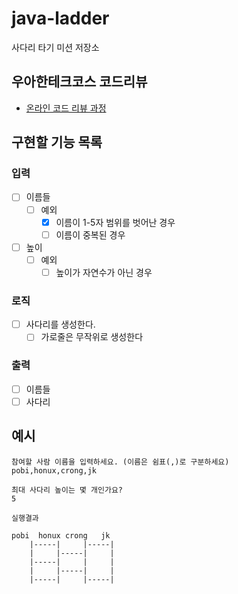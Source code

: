 # java-ladder

사다리 타기 미션 저장소

## 우아한테크코스 코드리뷰

- [온라인 코드 리뷰 과정](https://github.com/woowacourse/woowacourse-docs/blob/master/maincourse/README.md)

## 구현할 기능 목록

### 입력
- [ ] 이름들
    - [ ] 예외
        - [X] 이름이 1-5자 범위를 벗어난 경우
        - [ ] 이름이 중복된 경우
- [ ] 높이
    - [ ] 예외
        - [ ] 높이가 자연수가 아닌 경우

### 로직
- [ ] 사다리를 생성한다.
    - [ ] 가로줄은 무작위로 생성한다

### 출력
- [ ] 이름들
- [ ] 사다리

## 예시

```
참여할 사람 이름을 입력하세요. (이름은 쉼표(,)로 구분하세요)
pobi,honux,crong,jk

최대 사다리 높이는 몇 개인가요?
5

실행결과

pobi  honux crong   jk
    |-----|     |-----|
    |     |-----|     |
    |-----|     |     |
    |     |-----|     |
    |-----|     |-----|

```